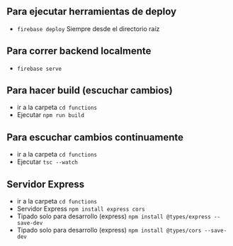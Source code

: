 ## Para ejecutar herramientas de deploy
- `firebase deploy` Siempre desde el directorio raíz

## Para correr backend localmente
- `firebase serve`

## Para hacer build (escuchar cambios)
- ir a la carpeta `cd functions`
- Ejecutar `npm run build`

## Para escuchar cambios continuamente
- ir a la carpeta `cd functions`
- Ejecutar `tsc --watch`

## Servidor Express
- ir a la carpeta `cd functions`
- Servidor Express `npm install express cors`
- Tipado solo para desarrollo (express) `npm install @types/express --save-dev`
- Tipado solo para desarrollo (express) `npm install @types/cors --save-dev`